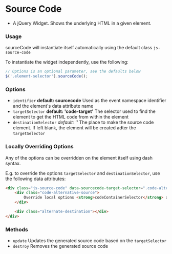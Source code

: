 # Source Code #
- A jQuery Widget. Shows the underlying HTML in a given element.

### Usage ###
sourceCode will instantiate itself automatically using the default class ```js-source-code```

To instantiate the widget independently, use the following:

```js
// Options is an optional parameter, see the defaults below
$('.element-selector').sourceCode();
```


### Options

* `identifier` **default: sourcecode** Used as the event namespace identifier and the element's data attribute name
* `targetSelector` **default: 'code-target'** The selector used to find the element to get the HTML code from within the element
* `destinationSelector` *default: ''* The place to make the source code element. If left blank, the element will be created adter the ```targetSelector```

### Locally Overriding Options

Any of the options can be overridden on the element itself using dash syntax. 

E.g. to override the options ```targetSelector``` and ```destinationSelector```, use the following data attributes:
 
 ```html
 <div class="js-source-code" data-sourcecode-target-selector=".code-alternative-source" data-sourcecode-destination-selector=".alternate-destination">
     <div class="code-alternative-source">
         Override local options <strong>codeContainerSelector</strong> and <strong>targetSelector</strong>
     </div>

     <div class="alternate-destination"></div>
 </div>
 ```

### Methods ###

* `update` Updates the generated source code based on the ```targetSelector```
* `destroy` Removes the generated source code